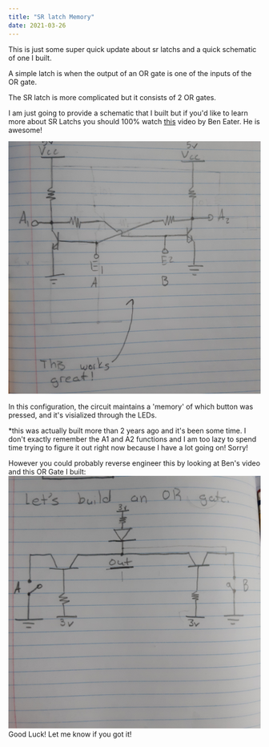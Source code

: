 ```yaml
---
title: "SR latch Memory"
date: 2021-03-26
---
```


This is just some super quick update about sr latchs and a quick schematic of one I built. 

A simple latch is when the output of an OR gate is one of the inputs of the OR gate.

The SR latch is more complicated but it consists of 2 OR gates.

I am just going to provide a schematic that I built but if you'd like to learn more about SR Latchs you should 100% watch [this]('https://www.youtube.com/watch?v=KM0DdEaY5sY') video
by Ben Eater. He is awesome!

![Schematic](assets/images/sr1.jpg)

In this configuration, the circuit maintains a 'memory' of which button was pressed, and it's visialized through the LEDs.

*this was actually built more than 2 years ago and it's been some time. I don't exactly remember the A1 and A2 functions and I am too lazy to spend 
time trying to figure it out right now because I have a lot going on! Sorry!

However you could probably reverse engineer this by looking at Ben's video and this OR Gate I built: ![Schematic of OR gate](assets/images/sr2.jpg)
Good Luck! Let me know if you got it!
